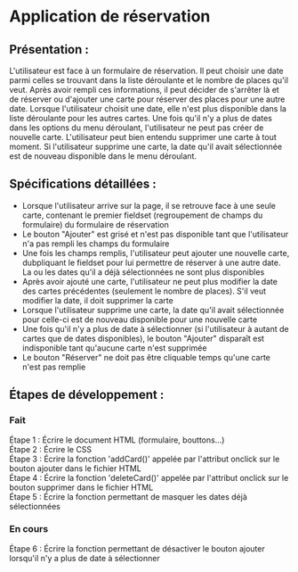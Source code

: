 # Application de réservation

## Présentation :

L'utilisateur est face à un formulaire de réservation. Il peut choisir une date parmi celles se trouvant dans la liste déroulante et le nombre de places qu'il veut. Après avoir rempli ces informations, il peut décider de s'arrêter là et de réserver ou d'ajouter une carte pour réserver des places pour une autre date. Lorsque l'utilisateur choisit une date, elle n'est plus disponible dans la liste déroulante pour les autres cartes. Une fois qu'il n'y a plus de dates dans les options du menu déroulant, l'utilisateur ne peut pas créer de nouvelle carte. L'utilisateur peut bien entendu supprimer une carte à tout moment. Si l'utilisateur supprime une carte, la date qu'il avait sélectionnée est de nouveau disponible dans le menu déroulant.

## Spécifications détaillées :

- Lorsque l'utilisateur arrive sur la page, il se retrouve face à une seule carte, contenant le premier fieldset (regroupement de champs du formulaire) du formulaire de réservation  
- Le bouton "Ajouter" est grisé et n'est pas disponible tant que l'utilisateur n'a pas rempli les champs du formulaire  
- Une fois les champs remplis, l'utilisateur peut ajouter une nouvelle carte, dubpliquant le fieldset pour lui permettre de réserver à une autre date. La ou les dates qu'il a déjà sélectionnées ne sont plus disponibles  
- Après avoir ajouté une carte, l'utilisateur ne peut plus modifier la date des cartes précédentes (seulement le nombre de places). S'il veut modifier la date, il doit supprimer la carte  
- Lorsque l'utilisateur supprime une carte, la date qu'il avait sélectionnée pour celle-ci est de nouveau disponible pour une nouvelle carte  
- Une fois qu'il n'y a plus de date à sélectionner (si l'utilisateur à autant de cartes que de dates disponibles), le bouton "Ajouter" disparaît est indisponible tant qu'aucune carte n'est supprimée  
- Le bouton "Réserver" ne doit pas être cliquable temps qu'une carte n'est pas remplie  

## Étapes de développement :

### Fait

Étape 1 : Écrire le document HTML (formulaire, bouttons...)  
Étape 2 : Écrire le CSS  
Étape 3 : Écrire la fonction 'addCard()' appelée par l'attribut onclick sur le bouton ajouter dans le fichier HTML  
Étape 4 :  Écrire la fonction 'deleteCard()' appelée par l'attribut onclick sur le bouton supprimer dans le fichier HTML  
Étape 5 : Écrire la fonction permettant de masquer les dates déjà sélectionnées  

### En cours

Étape 6 : Écrire la fonction permettant de désactiver le bouton ajouter lorsqu'il n'y a plus de date à sélectionner
